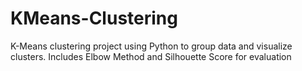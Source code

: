 # KMeans-Clustering
K-Means clustering project using Python to group data and visualize clusters. Includes Elbow Method and Silhouette Score for evaluation
